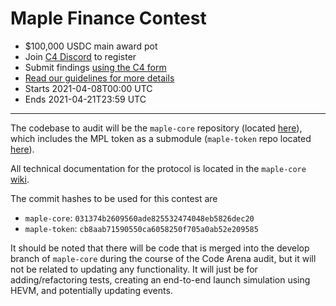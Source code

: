 # Maple Finance Contest
- $100,000 USDC main award pot
- Join [C4 Discord](https://discord.gg/EY5dvm3evD) to register
- Submit findings [using the C4 form](https://c4-maple.netlify.app/)
- [Read our guidelines for more details](https://code423n4.com/compete)
- Starts 2021-04-08T00:00 UTC
- Ends 2021-04-21T23:59 UTC

---


The codebase to audit will be the `maple-core` repository (located [here](https://github.com/maple-labs/maple-core)), which includes the MPL token as a submodule (`maple-token` repo located [here](https://github.com/maple-labs/maple-token)).

All technical documentation for the protocol is located in the `maple-core` [wiki](https://github.com/maple-labs/maple-core/wiki).

The commit hashes to be used for this contest are 
- `maple-core`: `031374b2609560ade825532474048eb5826dec20`
- `maple-token`: `cb8aab71590550ca6058250f705a0ab52e209585`

It should be noted that there will be code that is merged into the develop branch of `maple-core` during the course of the Code Arena audit, but it will not be related to updating any functionality. It will just be for adding/refactoring tests, creating an end-to-end launch simulation using HEVM, and potentially updating events.

